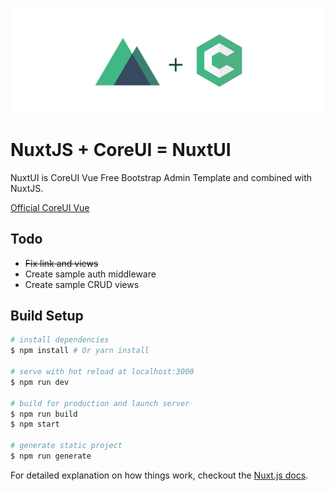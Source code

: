 ![NuxtJS + CoreUI](static/img/nuxtcoreui.jpg)

# NuxtJS + CoreUI = NuxtUI

NuxtUI is CoreUI Vue Free Bootstrap Admin Template and combined with NuxtJS.

[Official CoreUI Vue](https://github.com/mrholek/CoreUI-Vue)

## Todo

- ~~Fix link and views~~
- Create sample auth middleware
- Create sample CRUD views

## Build Setup

``` bash
# install dependencies
$ npm install # Or yarn install

# serve with hot reload at localhost:3000
$ npm run dev

# build for production and launch server
$ npm run build
$ npm start

# generate static project
$ npm run generate
```

For detailed explanation on how things work, checkout the [Nuxt.js docs](https://github.com/nuxt/nuxt.js).
